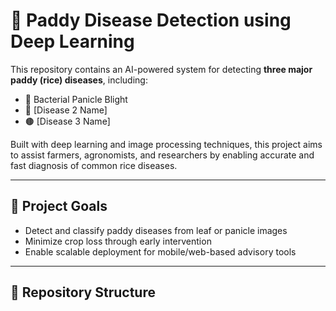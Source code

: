 # 🌾 Paddy Disease Detection using Deep Learning

This repository contains an AI-powered system for detecting **three major paddy (rice) diseases**, including:

- 🦠 Bacterial Panicle Blight  
- 🍃 [Disease 2 Name]  
- 🟤 [Disease 3 Name]  

Built with deep learning and image processing techniques, this project aims to assist farmers, agronomists, and researchers by enabling accurate and fast diagnosis of common rice diseases.

---

## 📌 Project Goals

- Detect and classify paddy diseases from leaf or panicle images
- Minimize crop loss through early intervention
- Enable scalable deployment for mobile/web-based advisory tools

---

## 📁 Repository Structure


